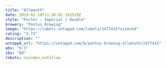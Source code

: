 ```yaml
---
title: "Allmouth"
date: 2019-02-10T11:36:01.191529Z
style: "Porter - Imperial / Double"
brewery: "Pontus Brewing"
image: "https://labels.untappd.com/labels/2477415?size=hd"
rating: "3.73"
description: ""
untappd_url: "https://untappd.com/b/pontus-brewing-allmouth/2477415"
abv: "9.5"
ibu: "60"
robots: noindex,nofollow
---
```

